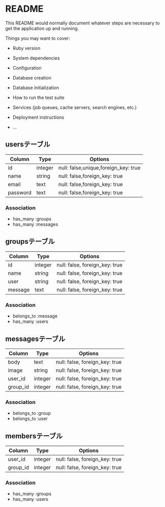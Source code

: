 # README

This README would normally document whatever steps are necessary to get the
application up and running.

Things you may want to cover:

* Ruby version

* System dependencies

* Configuration

* Database creation

* Database initialization

* How to run the test suite

* Services (job queues, cache servers, search engines, etc.)

* Deployment instructions

* ...

## usersテーブル

|Column|Type|Options|
|------|----|-------|
|id    |integer|null:  false,unique,foreign_key: true|
|name  |string|null:  false,foreign_key: true|
|email |text|null:  false,foreign_key: true|
|password|text|null:  false,foreign_key: true|

### Association
- has_many :groups
- has_many :messages

## groupsテーブル

|Column|Type|Options|
|------|----|-------|
|id    |integer|null: false, foreign_key: true|
|name  |string|null: false, foreign_key: true|
|user  |string|null: false, foreign_key: true|
|message|text|null: false, foreign_key: true|

### Association
- belongs_to :message
- has_many :users

## messagesテーブル

|Column|Type|Options|
|------|----|-------|
|body  |text|null: false, foreign_key: true|
|image |string|null: false, foreign_key: true|
|user_id|integer|null: false, foreign_key: true|
|group_id|integer|null: false, foreign_key: true|

### Association
- belongs_to :group
- belongs_to :user

## membersテーブル

|Column|Type|Options|
|------|----|-------|
|user_id|integer|null: false, foreign_key: true|
|group_id|integer|null: false, foreign_key: true|

### Association
- has_many :groups
- has_many :users


